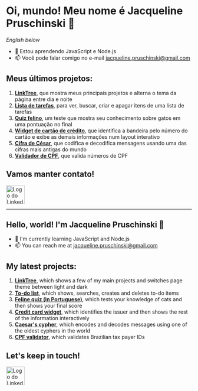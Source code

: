 # Oi, mundo! Meu nome é Jacqueline Pruschinski 👋

*English below*

- 🌱 Estou aprendendo JavaScript e Node.js 
- 📫 Você pode falar comigo no e-mail jacqueline.pruschinski@gmail.com

## Meus últimos projetos:

1. **[LinkTree](https://link-tree-flax-tau.vercel.app/)**, que mostra meus principais projetos e alterna o tema da página entre dia e noite
1. **[Lista de tarefas](https://exercicios-ten.vercel.app/js/toDo/toDo.html)**, para ver, buscar, criar e apagar itens de uma lista de tarefas
1. **[Quiz felino](https://exercicios-ten.vercel.app/js/quizKitty/quizKitty.html)**, um teste que mostra seu conhecimento sobre gatos em uma pontuação no final
1. **[Widget de cartão de crédito](https://explorer-lab-ebon-two.vercel.app/)**, que identifica a bandeira pelo número do cartão e exibe as demais informações num layout interativo 
1. **[Cifra de César](https://exercicios-ten.vercel.app/js/caesarCipher/caesarCipher.html)**, que codifica e decodifica mensagens usando uma das cifras mais antigas do mundo
1. **[Validador de CPF](https://exercicios-ten.vercel.app/js/cpf/cpf.html)**, que valida números de CPF 

## Vamos manter contato! 

<a href="https://www.linkedin.com/in/jacqueline-pruschinski/" target="_blank"><img src="https://upload.wikimedia.org/wikipedia/commons/thumb/c/ca/LinkedIn_logo_initials.png/768px-LinkedIn_logo_initials.png" alt="Logo do LinkedIn" width="50"/></a>

---

## Hello, world! I'm Jacqueline Pruschinski 👋

- 🌱 I'm currently learning JavaScript and Node.js 
- 📫 You can reach me at jacqueline.pruschinski@gmail.com

## My latest projects:

1. **[LinkTree](https://link-tree-flax-tau.vercel.app/)**, which shows a few of my main projects and switches page theme between light and dark
1. **[To-do list](https://exercicios-ten.vercel.app/js/toDo/toDo.html)**, which shows, searches, creates and deletes to-do items
1. **[Feline quiz (in Portuguese)](https://exercicios-ten.vercel.app/js/quizKitty/quizKitty.html)**, which tests your knowledge of cats and then shows your final score
1. **[Credit card widget](https://explorer-lab-ebon-two.vercel.app/)**, which identifies the issuer and then shows the rest of the information interactively
1. **[Caesar's cypher](https://exercicios-ten.vercel.app/js/caesarCipher/caesarCipher.html)**, which encodes and decodes messages using one of the oldest cyphers in the world
1. **[CPF validator](https://exercicios-ten.vercel.app/js/cpf/cpf.html)**, which validates Brazilian tax payer IDs

## Let's keep in touch! 

<a href="https://www.linkedin.com/in/jacqueline-pruschinski/" target="_blank"><img src="https://upload.wikimedia.org/wikipedia/commons/thumb/c/ca/LinkedIn_logo_initials.png/768px-LinkedIn_logo_initials.png" alt="Logo do LinkedIn" width="50"/></a>

<!--
**zignini/zignini** is a ✨ _special_ ✨ repository because its `README.md` (this file) appears on your GitHub profile.

Here are some ideas to get you started:

- 🔭 I’m currently working on ...
- 👯 I’m looking to collaborate on ...
- 🤔 I’m looking for help with ...
- 💬 Ask me about ...
- 😄 Pronouns: ...
- ⚡ Fun fact: ...
-->
